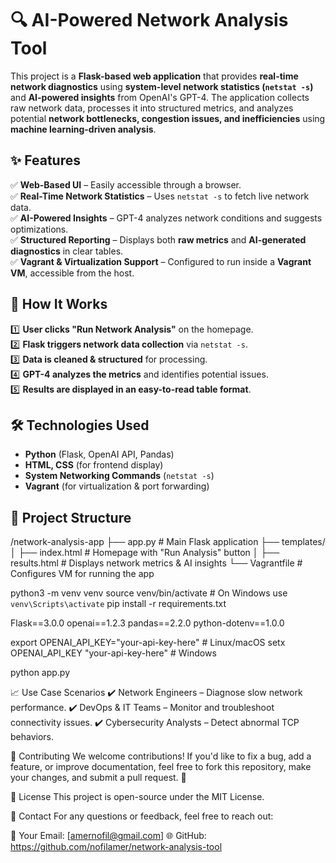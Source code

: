 # 🔍 AI-Powered Network Analysis Tool

This project is a **Flask-based web application** that provides **real-time network diagnostics** using **system-level network statistics (`netstat -s`)** and **AI-powered insights** from OpenAI's GPT-4. The application collects raw network data, processes it into structured metrics, and analyzes potential **network bottlenecks, congestion issues, and inefficiencies** using **machine learning-driven analysis**.

## ✨ Features

✅ **Web-Based UI** – Easily accessible through a browser.  
✅ **Real-Time Network Statistics** – Uses `netstat -s` to fetch live network data.  
✅ **AI-Powered Insights** – GPT-4 analyzes network conditions and suggests optimizations.  
✅ **Structured Reporting** – Displays both **raw metrics** and **AI-generated diagnostics** in clear tables.  
✅ **Vagrant & Virtualization Support** – Configured to run inside a **Vagrant VM**, accessible from the host.  

## 🚀 How It Works

1️⃣ **User clicks "Run Network Analysis"** on the homepage.  
2️⃣ **Flask triggers network data collection** via `netstat -s`.  
3️⃣ **Data is cleaned & structured** for processing.  
4️⃣ **GPT-4 analyzes the metrics** and identifies potential issues.  
5️⃣ **Results are displayed in an easy-to-read table format**.  

## 🛠️ Technologies Used

- **Python** (Flask, OpenAI API, Pandas)  
- **HTML, CSS** (for frontend display)  
- **System Networking Commands** (`netstat -s`)  
- **Vagrant** (for virtualization & port forwarding)  

## 📂 Project Structure
/network-analysis-app ├── app.py # Main Flask application ├── templates/ │ ├── index.html # Homepage with "Run Analysis" button │ ├── results.html # Displays network metrics & AI insights └── Vagrantfile # Configures VM for running the app


python3 -m venv venv
source venv/bin/activate  # On Windows use `venv\Scripts\activate`
pip install -r requirements.txt

Flask==3.0.0
openai==1.2.3
pandas==2.2.0
python-dotenv==1.0.0

export OPENAI_API_KEY="your-api-key-here"  # Linux/macOS
setx OPENAI_API_KEY "your-api-key-here"    # Windows

python app.py

📈 Use Case Scenarios
✔️ Network Engineers – Diagnose slow network performance.
✔️ DevOps & IT Teams – Monitor and troubleshoot connectivity issues.
✔️ Cybersecurity Analysts – Detect abnormal TCP behaviors.

📝 Contributing
We welcome contributions! If you'd like to fix a bug, add a feature, or improve documentation, feel free to fork this repository, make your changes, and submit a pull request. 🚀

📜 License
This project is open-source under the MIT License.

📧 Contact
For any questions or feedback, feel free to reach out:

📩 Your Email: [amernofil@gmail.com]
🌐 GitHub: https://github.com/nofilamer/network-analysis-tool
